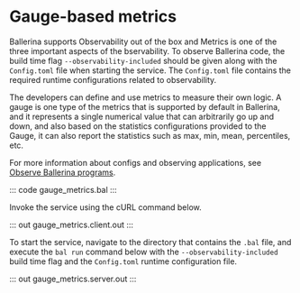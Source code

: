 # Gauge-based metrics

Ballerina supports Observability out of the box and Metrics is one of the three important aspects of the  bservability. To observe Ballerina code, the build time flag `--observability-included` should be given along with the `Config.toml` file when starting the service. The `Config.toml` file contains the required runtime configurations related to observability.

The developers can define and use metrics to measure their own logic. A gauge is one type of the metrics that is supported by default in Ballerina, and it represents a single numerical value that can arbitrarily go up and down, and also based on the statistics configurations provided to the Gauge, it can also report the statistics such as max, min, mean, percentiles, etc.

For more information about configs and observing applications, see [Observe Ballerina programs](/learn/observe-ballerina-programs/).

::: code gauge_metrics.bal :::

Invoke the service using the cURL command below.

::: out gauge_metrics.client.out :::

To start the service, navigate to the directory that contains the
`.bal` file, and execute the `bal run` command below with the `--observability-included` build time flag and the `Config.toml` runtime configuration file.

::: out gauge_metrics.server.out :::

